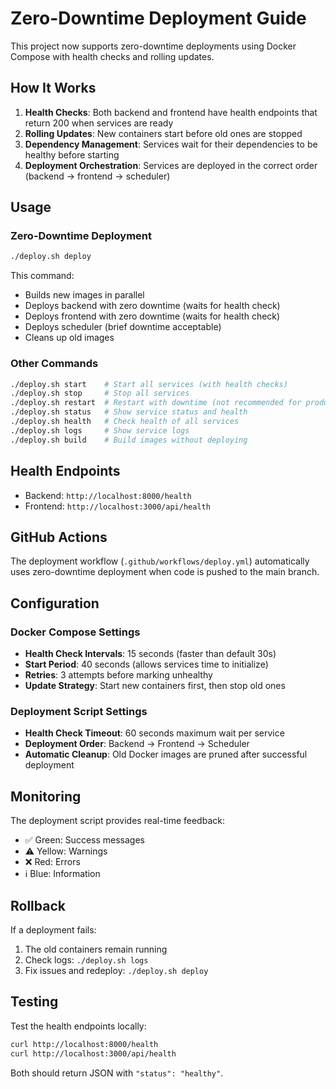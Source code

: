 # Zero-Downtime Deployment Guide

This project now supports zero-downtime deployments using Docker Compose with health checks and rolling updates.

## How It Works

1. **Health Checks**: Both backend and frontend have health endpoints that return 200 when services are ready
2. **Rolling Updates**: New containers start before old ones are stopped
3. **Dependency Management**: Services wait for their dependencies to be healthy before starting
4. **Deployment Orchestration**: Services are deployed in the correct order (backend → frontend → scheduler)

## Usage

### Zero-Downtime Deployment
```bash
./deploy.sh deploy
```

This command:
- Builds new images in parallel
- Deploys backend with zero downtime (waits for health check)
- Deploys frontend with zero downtime (waits for health check)
- Deploys scheduler (brief downtime acceptable)
- Cleans up old images

### Other Commands
```bash
./deploy.sh start    # Start all services (with health checks)
./deploy.sh stop     # Stop all services
./deploy.sh restart  # Restart with downtime (not recommended for production)
./deploy.sh status   # Show service status and health
./deploy.sh health   # Check health of all services
./deploy.sh logs     # Show service logs
./deploy.sh build    # Build images without deploying
```

## Health Endpoints

- Backend: `http://localhost:8000/health`
- Frontend: `http://localhost:3000/api/health`

## GitHub Actions

The deployment workflow (`.github/workflows/deploy.yml`) automatically uses zero-downtime deployment when code is pushed to the main branch.

## Configuration

### Docker Compose Settings
- **Health Check Intervals**: 15 seconds (faster than default 30s)
- **Start Period**: 40 seconds (allows services time to initialize)
- **Retries**: 3 attempts before marking unhealthy
- **Update Strategy**: Start new containers first, then stop old ones

### Deployment Script Settings
- **Health Check Timeout**: 60 seconds maximum wait per service
- **Deployment Order**: Backend → Frontend → Scheduler
- **Automatic Cleanup**: Old Docker images are pruned after successful deployment

## Monitoring

The deployment script provides real-time feedback:
- ✅ Green: Success messages
- ⚠️  Yellow: Warnings
- ❌ Red: Errors
- ℹ️  Blue: Information

## Rollback

If a deployment fails:
1. The old containers remain running
2. Check logs: `./deploy.sh logs`
3. Fix issues and redeploy: `./deploy.sh deploy`

## Testing

Test the health endpoints locally:
```bash
curl http://localhost:8000/health
curl http://localhost:3000/api/health
```

Both should return JSON with `"status": "healthy"`. 